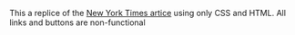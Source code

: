 This a replice of the [New York Times artice](https://www.nytimes.com/2014/03/18/science/space/detection-of-waves-in-space-buttresses-landmark-theory-of-big-bang.html?_r=0 "New York Times") using only CSS and HTML. All links and buttons are non-functional